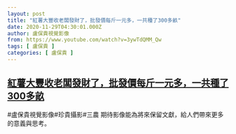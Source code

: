 ```yaml
---
layout: post
title: "紅薯大豐收老闆發財了，批發價每斤一元多，一共種了300多畝"
date: 2020-11-29T04:30:01.000Z
author: 盧保貴視覺影像
from: https://www.youtube.com/watch?v=3ywTdQMM_Qw
tags: [ 盧保貴 ]
categories: [ 盧保貴 ]
---
```

<!--1606624201000-->
[紅薯大豐收老闆發財了，批發價每斤一元多，一共種了300多畝](https://www.youtube.com/watch?v=3ywTdQMM_Qw)
------

<div>
#盧保貴視覺影像#珍貴攝影#三農 期待影像能為將來保留文獻，給人們帶來更多的意義與思考。
</div>
